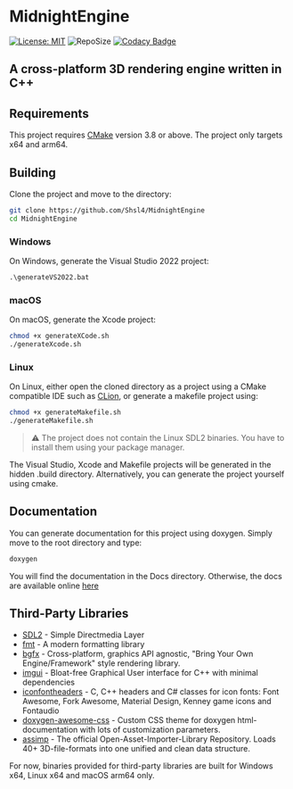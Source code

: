 # MidnightEngine

 [![License: MIT](https://img.shields.io/badge/License-MIT-brightgreen.svg)](https://opensource.org/licenses/MIT)
 ![RepoSize](https://img.shields.io/github/repo-size/Shsl4/MidnightEngine)
 [![Codacy Badge](https://app.codacy.com/project/badge/Grade/5086606e49914fe0acbcdbe71dce5e9d)](https://www.codacy.com/gh/Shsl4/MidnightEngine/dashboard?utm_source=github.com&amp;utm_medium=referral&amp;utm_content=Shsl4/MidnightEngine&amp;utm_campaign=Badge_Grade)
 
## A cross-platform 3D rendering engine written in C++

## Requirements

This project requires [CMake](https://cmake.org/download/) version 3.8 or above. The project only targets x64 and arm64.

## Building

Clone the project and move to the directory:
```sh
git clone https://github.com/Shsl4/MidnightEngine
cd MidnightEngine
```
### Windows
On Windows, generate the Visual Studio 2022 project:
```bat
.\generateVS2022.bat
```
### macOS
On macOS, generate the Xcode project:
```sh
chmod +x generateXCode.sh
./generateXcode.sh
```
### Linux
On Linux, either open the cloned directory as a project using a CMake compatible IDE such as [CLion](https://www.jetbrains.com/clion/), or generate a makefile project using:
```sh
chmod +x generateMakefile.sh
./generateMakefile.sh
```

> ⚠️ The project does not contain the Linux SDL2 binaries. You have to install them using your package manager.

The Visual Studio, Xcode and Makefile projects will be generated in the hidden .build directory.
Alternatively, you can generate the project yourself using cmake.

## Documentation

You can generate documentation for this project using doxygen.
Simply move to the root directory and type:
```sh
doxygen
```
You will find the documentation in the Docs directory. Otherwise, the docs are available online [here](https://shsl4.github.io/MidnightEngine/)

## Third-Party Libraries

-   [SDL2](https://github.com/libsdl-org/SDL) - Simple Directmedia Layer 
-   [fmt](https://github.com/fmtlib/fmt) - A modern formatting library 
-   [bgfx](https://github.com/bkaradzic/bgfx) - Cross-platform, graphics API agnostic, "Bring Your Own Engine/Framework" style rendering library. 
-   [imgui](https://github.com/ocornut/imgui) - Bloat-free Graphical User interface for C++ with minimal dependencies 
-   [iconfontheaders](https://github.com/juliettef/IconFontCppHeaders) - C, C++ headers and C# classes for icon fonts: Font Awesome, Fork Awesome, Material Design, Kenney game icons and Fontaudio 
-   [doxygen-awesome-css](https://github.com/jothepro/doxygen-awesome-css) - Custom CSS theme for doxygen html-documentation with lots of customization parameters. 
-   [assimp](https://github.com/assimp/assimp) - The official Open-Asset-Importer-Library Repository. Loads 40+ 3D-file-formats into one unified and clean data structure. 

For now, binaries provided for third-party libraries are built for Windows x64, Linux x64 and macOS arm64 only.
